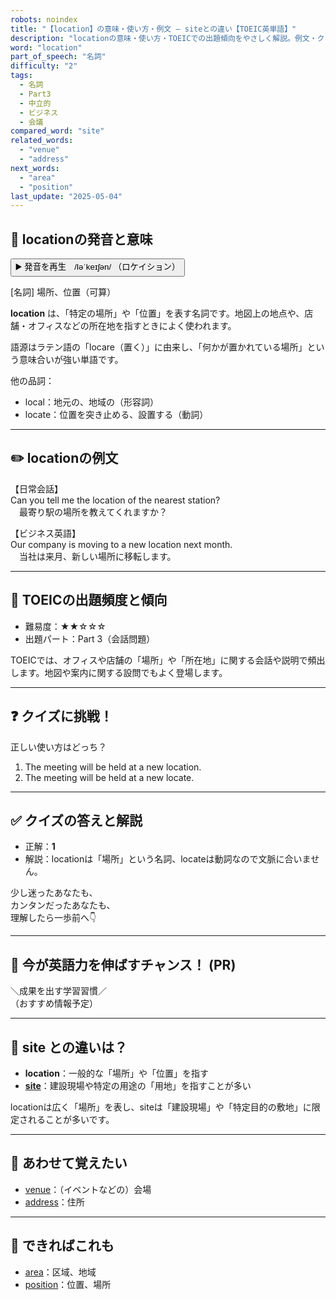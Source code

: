```yaml
---
robots: noindex
title: "【location】の意味・使い方・例文 ― siteとの違い【TOEIC英単語】"
description: "locationの意味・使い方・TOEICでの出題傾向をやさしく解説。例文・クイズ付きでsiteとの違いもわかりやすく学べます。"
word: "location"
part_of_speech: "名詞"
difficulty: "2"
tags:
  - 名詞
  - Part3
  - 中立的
  - ビジネス
  - 会議
compared_word: "site"
related_words:
  - "venue"
  - "address"
next_words:
  - "area"
  - "position"
last_update: "2025-05-04"
---
```


## 🔰 locationの発音と意味

<button class="play-audio" onclick="playTTS('location')">
  <span class="play-audio-main">
    ▶️ 発音を再生　/ləˈkeɪʃən/
  </span>
  <span class="play-audio-sub">
    （ロケイション）
  </span>
</button>

[名詞] 場所、位置（可算）

**location** は、「特定の場所」や「位置」を表す名詞です。地図上の地点や、店舗・オフィスなどの所在地を指すときによく使われます。

語源はラテン語の「locare（置く）」に由来し、「何かが置かれている場所」という意味合いが強い単語です。

他の品詞：  
- local：地元の、地域の（形容詞）
- locate：位置を突き止める、設置する（動詞）

---

## ✏️ locationの例文

【日常会話】  
Can you tell me the location of the nearest station?  
　最寄り駅の場所を教えてくれますか？

【ビジネス英語】  
Our company is moving to a new location next month.  
　当社は来月、新しい場所に移転します。

---

## 🎯 TOEICの出題頻度と傾向

- 難易度：★★☆☆☆
- 出題パート：Part 3（会話問題）

TOEICでは、オフィスや店舗の「場所」や「所在地」に関する会話や説明で頻出します。地図や案内に関する設問でもよく登場します。

---

## ❓ クイズに挑戦！

正しい使い方はどっち？

1. The meeting will be held at a new location.  
2. The meeting will be held at a new locate.

---

## ✅ クイズの答えと解説

- 正解：**1**
- 解説：locationは「場所」という名詞、locateは動詞なので文脈に合いません。

少し迷ったあなたも、  
カンタンだったあなたも、  
理解したら一歩前へ👇️

---

## 🚀 今が英語力を伸ばすチャンス！ (PR)

<div class="info-center">
＼成果を出す学習習慣／<br>  
（おすすめ情報予定）
</div>

---

## 🤔  site との違いは？

- **location**：一般的な「場所」や「位置」を指す
- **[site](/site)**：建設現場や特定の用途の「用地」を指すことが多い

locationは広く「場所」を表し、siteは「建設現場」や「特定目的の敷地」に限定されることが多いです。

---

## 🧩 あわせて覚えたい

- [venue](/venue)：（イベントなどの）会場
- [address](/address)：住所

---

## 📖 できればこれも

- [area](/area)：区域、地域
- [position](/position)：位置、場所

<!-- cvid: aid40_bid26 -->
